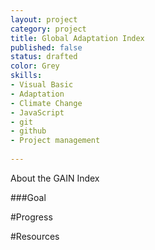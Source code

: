 ```yaml
---
layout: project
category: project
title: Global Adaptation Index
published: false
status: drafted
color: Grey
skills:
- Visual Basic
- Adaptation
- Climate Change
- JavaScript
- git
- github
- Project management
 
---
```


About the GAIN Index

###Goal


#Progress


#Resources

